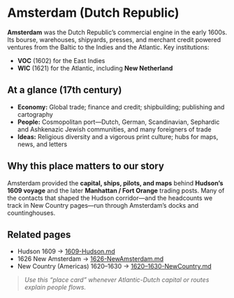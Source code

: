 # Amsterdam (Dutch Republic)

**Amsterdam** was the Dutch Republic’s commercial engine in the early 1600s. Its bourse,
warehouses, shipyards, presses, and merchant credit powered ventures from the Baltic to
the Indies and the Atlantic. Key institutions:
- **VOC** (1602) for the East Indies
- **WIC** (1621) for the Atlantic, including **New Netherland**

## At a glance (17th century)
- **Economy:** Global trade; finance and credit; shipbuilding; publishing and cartography
- **People:** Cosmopolitan port—Dutch, German, Scandinavian, Sephardic and Ashkenazic Jewish
  communities, and many foreigners of trade
- **Ideas:** Religious diversity and a vigorous print culture; hubs for maps, news, and letters

## Why this place matters to our story
Amsterdam provided the **capital, ships, pilots, and maps** behind **Hudson’s 1609 voyage** and
the later **Manhattan / Fort Orange** trading posts. Many of the contacts that shaped the Hudson
corridor—and the headcounts we track in New Country pages—run through Amsterdam’s docks and countinghouses.

## Related pages
- Hudson 1609 → [1609-Hudson.md](../decades/1600-1610/1609-Hudson.md)
- 1626 New Amsterdam → [1626-NewAmsterdam.md](../decades/1620-1630/1626-NewAmsterdam.md)
- New Country (Americas) 1620–1630 → [1620–1630-NewCountry.md](../decades/1620-1630/1620-1630-NewCountry.md)

> _Use this “place card” whenever Atlantic-Dutch capital or routes explain people flows._
